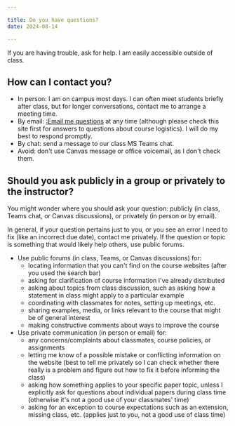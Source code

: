 ```yaml
---

title: Do you have questions?
date: 2024-08-14

---
```


If you are having trouble, ask for help. I am easily accessible outside of class.

## How can I contact you?

- In person: I am on campus most days. I can often meet students briefly after class, but for longer conversations, contact me to arrange a meeting time.
- By email: [:Email me questions](../course-info/tech-guidelines#course-email) at any time (although please check this site first for answers to questions about course logistics). I will do my best to respond promptly.
- By chat: send a message to our class MS Teams chat.
- Avoid: don't use Canvas message or office voicemail, as I don't check them.

## Should you ask publicly in a group or privately to the instructor?

You might wonder where you should ask your question: publicly (in class, Teams chat, or Canvas discussions), or privately (in person or by email).

In general, if your question pertains just to you, or you see an error I need to fix (like an incorrect due date), contact me privately. If the question or topic is something that would likely help others, use public forums.

- Use public forums (in class, Teams, or Canvas discussions) for:
	- locating information that you can't find on the course websites (after you used the search bar)
	- asking for clarification of course information I've already distributed
	- asking about topics from class discussion, such as asking how a statement in class might apply to a particular example
	- coordinating with classmates for notes, setting up meetings, etc.
	- sharing examples, media, or links relevant to the course that might be of general interest
	- making constructive comments about ways to improve the course
- Use private communication (in person or email) for:
	- any concerns/complaints about classmates, course policies, or assignments
	- letting me know of a possible mistake or conflicting information on the website (best to tell me privately so I can check whether there really is a problem and figure out how to fix it before informing the class)
	- asking how something applies to your specific paper topic, unless I explicitly ask for questions about individual papers during class time (otherwise it's not a good use of your classmates' time)
	- asking for an exception to course expectations such as an extension, missing class, etc. (applies just to you, not a good use of class time)
